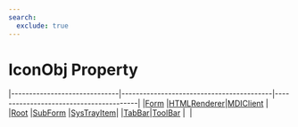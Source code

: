 ```yaml
---
search:
  exclude: true
---
```


<h1 class="heading"><span class="name">IconObj Property</span></h1>

|------------------------------|------------------------------------------|----------------------------------------|
|[Form](../objects/form.md)    |[HTMLRenderer](../objects/htmlrenderer.md)|[MDIClient](../objects/mdiclient.md)    |
|[Root](../objects/root.md)    |[SubForm](../objects/subform.md)          |[SysTrayItem](../objects/systrayitem.md)|
|[TabBar](../objects/tabbar.md)|[ToolBar](../objects/toolbar.md)          |&nbsp;                                  |
